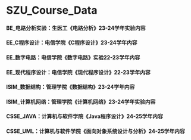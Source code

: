 # SZU_Course_Data

#### BE_电路分析实验：生医工《电路分析》23-24学年实验内容
#### EE_C程序设计：电信学院《C程序设计》23-24学年内容
#### EE_数字电路：电信学院《数字电路》实验22-23学年内容
#### EE_现代程序设计：电信学院《现代程序设计》22-23学年内容
#### ISIM_数据结构：管理学院《数据结构》23-24学年内容
#### ISIM_计算机网络：管理学院《计算机网络》23-24学年实验内容
#### CSSE_JAVA：计算机与软件学院《Java程序设计》24-25学年内容
#### CSSE_UML：计算机与软件学院《面向对象系统设计与分析》24-25学年内容
